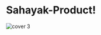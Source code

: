 # Sahayak-Product!
![cover 3](https://user-images.githubusercontent.com/76803084/180267938-5a65ce59-e38a-4a12-b00a-f2b4c6877da6.png)
